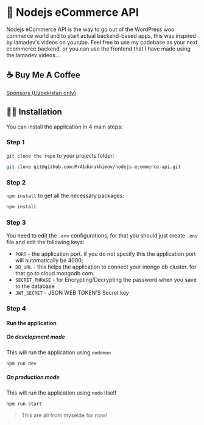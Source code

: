 # 🚀 Nodejs eCommerce API

Nodejs eCommerce API is the way to go out of the WordPress woo commerce world and to start actual backend-based apps, this was inspired by lamadev's videos on youtube. Feel free to use my codebase as your next ecommerce backend, or you can use the frontend that I have made using the lamadev videos...

## ☕️ Buy Me A Coffee

[Sponsors (Uzbekistan only)](https://payme.uz/@codeflow)

## 🧑‍💻 Installation

You can install the application in 4 main steps:

### Step 1

`git clone the repo` to your projects folder:

```bash
git clone git@github.com:MrAbdurakhimov/nodejs-ecommerce-api.git
```

### Step 2

`npm install` to get all the necessary packages:

```bash
npm install
```

### Step 3

You need to edit the `.env` configurations, for that you should just create `.env` file and edit the following keys:

- `PORT` - the application port. if you do not spesify this the application port will automatically be 4000;
- `DB_URL` - this helps the application to connect your mongo db cluster. for that go to cloud.mongodb.com.
- `SECRET_PHRASE` - for Encrypting/Decrypting the password when you save to the database
- `JWT_SECRET` - JSON WEB TOKEN'S Secret key

### Step 4

#### Run the application

##### On development mode

This will run the application using `nodemon`

```bash
npm run dev
```

##### On production mode

This will run the application using `node` itself

```bash
npm run start
```

> This are all from myseide for now!
